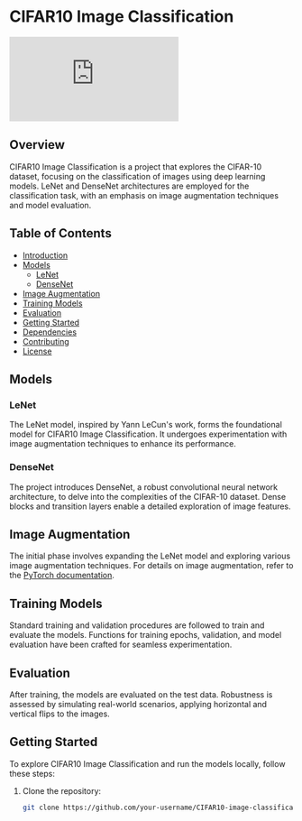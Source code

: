 # CIFAR10 Image Classification

![CIFAR10 Image](https://www.cs.toronto.edu/~kriz/cifar.html)

## Overview

CIFAR10 Image Classification is a project that explores the CIFAR-10 dataset, focusing on the classification of images using deep learning models. LeNet and DenseNet architectures are employed for the classification task, with an emphasis on image augmentation techniques and model evaluation.

## Table of Contents

- [Introduction](#cifar10-image-classification)
- [Models](#models)
  - [LeNet](#lenet)
  - [DenseNet](#densenet)
- [Image Augmentation](#image-augmentation)
- [Training Models](#training-models)
- [Evaluation](#evaluation)
- [Getting Started](#getting-started)
- [Dependencies](#dependencies)
- [Contributing](#contributing)
- [License](#license)

## Models

### LeNet

The LeNet model, inspired by Yann LeCun's work, forms the foundational model for CIFAR10 Image Classification. It undergoes experimentation with image augmentation techniques to enhance its performance.

### DenseNet

The project introduces DenseNet, a robust convolutional neural network architecture, to delve into the complexities of the CIFAR-10 dataset. Dense blocks and transition layers enable a detailed exploration of image features.

## Image Augmentation

The initial phase involves expanding the LeNet model and exploring various image augmentation techniques. For details on image augmentation, refer to the [PyTorch documentation](https://pytorch.org/vision/stable/transforms.html).

## Training Models

Standard training and validation procedures are followed to train and evaluate the models. Functions for training epochs, validation, and model evaluation have been crafted for seamless experimentation.

## Evaluation

After training, the models are evaluated on the test data. Robustness is assessed by simulating real-world scenarios, applying horizontal and vertical flips to the images.

## Getting Started

To explore CIFAR10 Image Classification and run the models locally, follow these steps:

1. Clone the repository:
   ```bash
   git clone https://github.com/your-username/CIFAR10-image-classification.git
